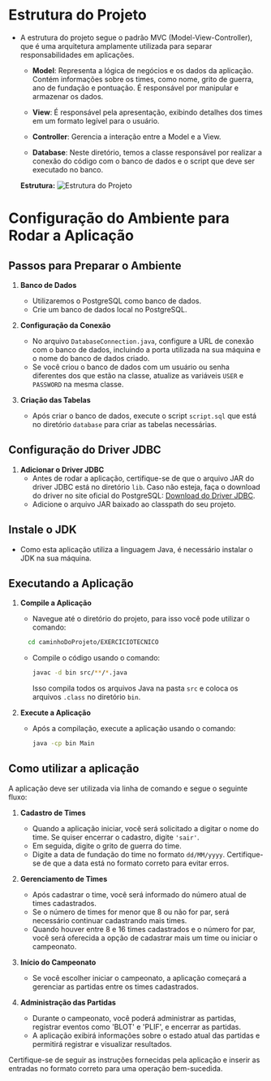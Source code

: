 # Estrutura do Projeto

- A estrutura do projeto segue o padrão MVC (Model-View-Controller), que é uma arquitetura amplamente utilizada para separar responsabilidades em aplicações.

  - **Model**: Representa a lógica de negócios e os dados da aplicação. Contém informações sobre os times, como nome, grito de guerra, ano de fundação e pontuação. É responsável por manipular e armazenar os dados.

  - **View**: É responsável pela apresentação, exibindo detalhes dos times em um formato legível para o usuário.

  - **Controller**: Gerencia a interação entre a Model e a View.

  - **Database**: Neste diretório, temos a classe responsável por realizar a conexão do código com o banco de dados e o script que deve ser executado no banco.

  **Estrutura:**
  ![Estrutura do Projeto](Imagens/Estrutura)

# Configuração do Ambiente para Rodar a Aplicação

## Passos para Preparar o Ambiente

1. **Banco de Dados**
   - Utilizaremos o PostgreSQL como banco de dados.
   - Crie um banco de dados local no PostgreSQL.

2. **Configuração da Conexão**
   - No arquivo `DatabaseConnection.java`, configure a URL de conexão com o banco de dados, incluindo a porta utilizada na sua máquina e o nome do banco de dados criado.
   - Se você criou o banco de dados com um usuário ou senha diferentes dos que estão na classe, atualize as variáveis `USER` e `PASSWORD` na mesma classe.

3. **Criação das Tabelas**
   - Após criar o banco de dados, execute o script `script.sql` que está no diretório `database` para criar as tabelas necessárias.

## Configuração do Driver JDBC

1. **Adicionar o Driver JDBC**
   - Antes de rodar a aplicação, certifique-se de que o arquivo JAR do driver JDBC está no diretório `lib`. Caso não esteja, faça o download do driver no site oficial do PostgreSQL: [Download do Driver JDBC](https://jdbc.postgresql.org/download/).
   - Adicione o arquivo JAR baixado ao classpath do seu projeto.

## Instale o JDK
   - Como esta aplicação utiliza a linguagem Java, é necessário instalar o JDK na sua máquina.

## Executando a Aplicação

1. **Compile a Aplicação**
   - Navegue até o diretório do projeto, para isso você pode utilizar o comando:
   ```sh
     cd caminhoDoProjeto/EXERCICIOTECNICO
     ```
   - Compile o código usando o comando:

     ```sh
     javac -d bin src/**/*.java
     ```

     Isso compila todos os arquivos Java na pasta `src` e coloca os arquivos `.class` no diretório `bin`.

2. **Execute a Aplicação**
   - Após a compilação, execute a aplicação usando o comando:

     ```sh
     java -cp bin Main
     ```

## Como utilizar a aplicação

A aplicação deve ser utilizada via linha de comando e segue o seguinte fluxo:

1. **Cadastro de Times**
   - Quando a aplicação iniciar, você será solicitado a digitar o nome do time. Se quiser encerrar o cadastro, digite `'sair'`.
   - Em seguida, digite o grito de guerra do time.
   - Digite a data de fundação do time no formato `dd/MM/yyyy`. Certifique-se de que a data está no formato correto para evitar erros.

2. **Gerenciamento de Times**
   - Após cadastrar o time, você será informado do número atual de times cadastrados.
   - Se o número de times for menor que 8 ou não for par, será necessário continuar cadastrando mais times.
   - Quando houver entre 8 e 16 times cadastrados e o número for par, você será oferecida a opção de cadastrar mais um time ou iniciar o campeonato.

3. **Início do Campeonato**
   - Se você escolher iniciar o campeonato, a aplicação começará a gerenciar as partidas entre os times cadastrados.

4. **Administração das Partidas**
   - Durante o campeonato, você poderá administrar as partidas, registrar eventos como 'BLOT' e 'PLIF', e encerrar as partidas.
   - A aplicação exibirá informações sobre o estado atual das partidas e permitirá registrar e visualizar resultados.

Certifique-se de seguir as instruções fornecidas pela aplicação e inserir as entradas no formato correto para uma operação bem-sucedida.